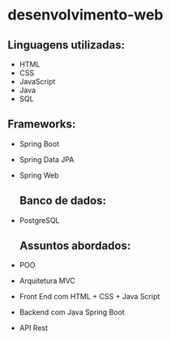 # desenvolvimento-web

## Linguagens utilizadas:

* HTML
* CSS
* JavaScript
* Java
* SQL

## Frameworks:

* Spring Boot
* Spring Data JPA
* Spring Web

  ## Banco de dados:

* PostgreSQL

  ## Assuntos abordados:

* POO
* Arquitetura MVC
* Front End com HTML + CSS + Java Script
* Backend com Java Spring Boot
* API Rest 
